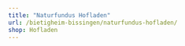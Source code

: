 ```yaml
---
title: "Naturfundus Hofladen"
url: /bietigheim-bissingen/naturfundus-hofladen/
shop: Hofladen
---
```

